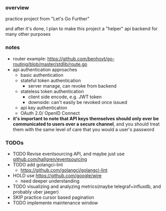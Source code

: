 ### overview

practice project from "Let's Go Further"

and after it's done, I plan to make this project a "helper" api backend for many other purposes

### notes

- router example: https://github.com/benhoyt/go-routing/blob/master/stdlib/route.go
- api authentication approaches
    - basic authentication
    - stateful token authentication
        - server manage, can revoke from backend
    - stateless token authentication
        - client side encode, e.g. JWT token
        - downside: can't easily be revoked once issued
    - api key authentication
    - OAuth 2.0/ OpenID Connect
- **it's important to note that API keys themselves should only ever be communicated to users over a secure channel**, and you should treat them with the same level of care that you would a user's password

### TODOs

- TODO Revise eventsourcing API, and maybe just use [github.com/hallgren/eventsourcing](https://github.com/hallgren/eventsourcing/blob/288b4f2c9c2efcc5c65f206fd185517a6e7fd976/example/main.go)
- TODO add golangci-lint
    - https://github.com/golangci/golangci-lint
- HOLD use https://github.com/google/wire
    - need deeper understanding
- TODO visualizing and analyzing metrics(maybe telegraf+influxdb, and probably uber jaeger)
- SKIP practice cursor based pagination
- TODO implemente maintenance window
